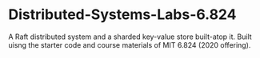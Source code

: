 # Distributed-Systems-Labs-6.824
A Raft distributed system and a sharded key-value store built-atop it.
Built uisng the starter code and course materials of MIT 6.824 (2020 offering).
